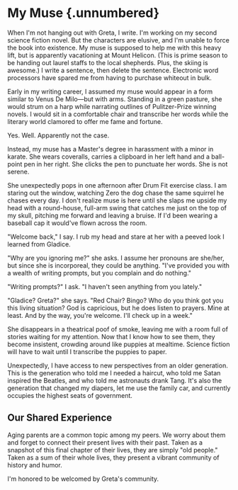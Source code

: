 # My Muse {.unnumbered}

When I'm not hanging out with Greta, I write. I'm working on my second science fiction novel. But the characters are elusive, and I'm unable to force the book into existence. My muse is supposed to help me with this heavy lift, but is apparently vacationing at Mount Helicon. (This is prime season to be handing out laurel staffs to the local shepherds. Plus, the skiing is awesome.) I write a sentence, then delete the sentence. Electronic word processors have spared me from having to purchase whiteout in bulk.

Early in my writing career, I assumed my muse would appear in a form similar to Venus De Milo—but with arms. Standing in a green pasture, she would strum on a harp while narrating outlines of Pulitzer-Prize winning novels. I would sit in a comfortable chair and transcribe her words while the literary world clamored to offer me fame and fortune.

Yes. Well. Apparently not the case.

Instead, my muse has a Master's degree in harassment with a minor in karate. She wears coveralls, carries a clipboard in her left hand and a ball-point pen in her right. She clicks the pen to punctuate her words. She is not serene.

She unexpectedly pops in one afternoon after Drum Fit exercise class. I am staring out the window, watching Zero the dog chase the same squirrel he chases every day. I don't realize muse is here until she slaps me upside my head with a round-house, full-arm swing that catches me just on the top of my skull, pitching me forward and leaving a bruise. If I'd been wearing a baseball cap it would've flown across the room.

"Welcome back," I say. I rub my head and stare at her with a peeved look I learned from Gladice.

"Why are you ignoring me?" she asks. I assume her pronouns are she/her, but since she is incorporeal, they could be anything. "I've provided you with a wealth of writing prompts, but you complain and do nothing."

"Writing prompts?" I ask. "I haven't seen anything from you lately."

"Gladice? Greta?" she says. "Red Chair? Bingo? Who do you think got you this living situation? God is capricious, but he does listen to prayers. Mine at least. And by the way, you're welcome. I'll check up in a week."

She disappears in a theatrical poof of smoke, leaving me with a room full of stories waiting for my attention. Now that I know how to see them, they become insistent, crowding around like puppies at mealtime. Science fiction will have to wait until I transcribe the puppies to paper.

Unexpectedly, I have access to new perspectives from an older generation. This is the generation who told me I needed a haircut, who told me Satan inspired the Beatles, and who told me astronauts drank Tang. It's also the generation that changed my diapers, let me use the family car, and currently occupies the highest seats of government.

## Our Shared Experience

Aging parents are a common topic among my peers. We worry about them and forget to connect their present lives with their past. Taken as a snapshot of this final chapter of their lives, they are simply "old people." Taken as a sum of their whole lives, they present a vibrant community of history and humor.

I'm honored to be welcomed by Greta's community.
